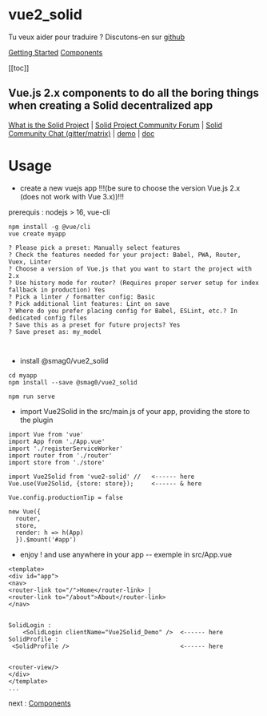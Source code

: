 # vue2_solid
<!--[Home](/)--> <!-- Sends the user to the root README.md -->

Tu veux aider pour traduire ? Discutons-en sur [github](https://github.com/scenaristeur/vue2_solid/labels/internationalization)


[Getting Started](guide/getting_started) <!-- Or you can append .html -->
[Components](components/SolidLogin) <!-- Or you can append .html -->


[[toc]]


## Vue.js 2.x components to do all the boring things when creating a Solid decentralized app

[What is the Solid Project](https://solidproject.org/) |
[Solid Project Community Forum](https://forum.solidproject.org/) |
[Solid Community Chat (gitter/matrix)](https://gitter.im/solid/home) |
[demo](https://scenaristeur.github.io/vue2_solid_demo) |
[doc](https://scenaristeur.github.io/vue2_solid)


# Usage
- create a new vuejs app !!!(be sure to choose the version Vue.js 2.x (does not work with Vue 3.x))!!!

prerequis : nodejs > 16, vue-cli


```
npm install -g @vue/cli
vue create myapp

? Please pick a preset: Manually select features
? Check the features needed for your project: Babel, PWA, Router, Vuex, Linter
? Choose a version of Vue.js that you want to start the project with 2.x
? Use history mode for router? (Requires proper server setup for index fallback in production) Yes
? Pick a linter / formatter config: Basic
? Pick additional lint features: Lint on save
? Where do you prefer placing config for Babel, ESLint, etc.? In dedicated config files
? Save this as a preset for future projects? Yes
? Save preset as: my_model



```

- install @smag0/vue2_solid
```
cd myapp
npm install --save @smag0/vue2_solid

npm run serve
```
- import Vue2Solid in the src/main.js of your app, providing the store to the plugin
```
import Vue from 'vue'
import App from './App.vue'
import './registerServiceWorker'
import router from './router'
import store from './store'

import Vue2Solid from 'vue2-solid' //   <------ here
Vue.use(Vue2Solid, {store: store});     <------ & here

Vue.config.productionTip = false

new Vue({
  router,
  store,
  render: h => h(App)
  }).$mount('#app')

  ```

  - enjoy ! and use anywhere in your app
  -- exemple in src/App.vue
  ```
  <template>
  <div id="app">
  <nav>
  <router-link to="/">Home</router-link> |
  <router-link to="/about">About</router-link>
  </nav>


  SolidLogin :
      <SolidLogin clientName="Vue2Solid_Demo" />  <------ here
  SolidProfile :
   <SolidProfile />                               <------ here


  <router-view/>
  </div>
  </template>
  ...
  ```

  next : [Components](components/SolidLogin)
